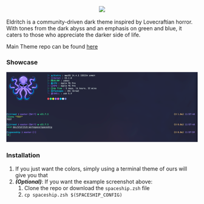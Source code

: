 <!-- DO NOT CHANGE THIS -->
<p align="center">
<img src="https://raw.github.com/eldritch-theme/eldritch/master/assets/logo/logo.png" width=150>
</p>
<p>
Eldritch is a community-driven dark theme inspired by Lovecraftian horror. With tones from the dark abyss and an emphasis on green and blue, it caters to those who appreciate the darker side of life.
</p>

Main Theme repo can be found [here](https://github.com/eldritch-theme/eldritch)

### Showcase
<!-- Your screenshot should go here -->
<img src="screenshot.png" alt="Screenshot"/><br/>

### Installation
1. If you just want the colors, simply using a terminal theme of ours will give you that 
2. ***(Optional)***: If you want the example screenshot above:
   1. Clone the repo or download the `spaceship.zsh` file
   2. `cp spaceship.zsh $(SPACESHIP_CONFIG)`
